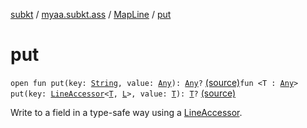 [subkt](../../index.md) / [myaa.subkt.ass](../index.md) / [MapLine](index.md) / [put](./put.md)

# put

`open fun put(key: `[`String`](https://kotlinlang.org/api/latest/jvm/stdlib/kotlin/-string/index.html)`, value: `[`Any`](https://kotlinlang.org/api/latest/jvm/stdlib/kotlin/-any/index.html)`): `[`Any`](https://kotlinlang.org/api/latest/jvm/stdlib/kotlin/-any/index.html)`?` [(source)](https://github.com/Myaamori/SubKt/blob/master/src/main/kotlin/myaa/subkt/ass/parser.kt#L391)`fun <T : `[`Any`](https://kotlinlang.org/api/latest/jvm/stdlib/kotlin/-any/index.html)`> put(key: `[`LineAccessor`](../-line-accessor/index.md)`<`[`T`](put.md#T)`, `[`L`](index.md#L)`>, value: `[`T`](put.md#T)`): `[`T`](put.md#T)`?` [(source)](https://github.com/Myaamori/SubKt/blob/master/src/main/kotlin/myaa/subkt/ass/parser.kt#L400)

Write to a field in a type-safe way using a [LineAccessor](../-line-accessor/index.md).

